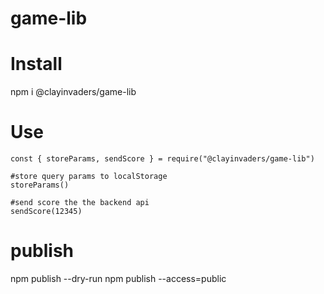 # game-lib

# Install

npm i @clayinvaders/game-lib

# Use

```
const { storeParams, sendScore } = require("@clayinvaders/game-lib")

#store query params to localStorage
storeParams()

#send score the the backend api
sendScore(12345)
```

# publish

npm publish --dry-run
npm publish --access=public
